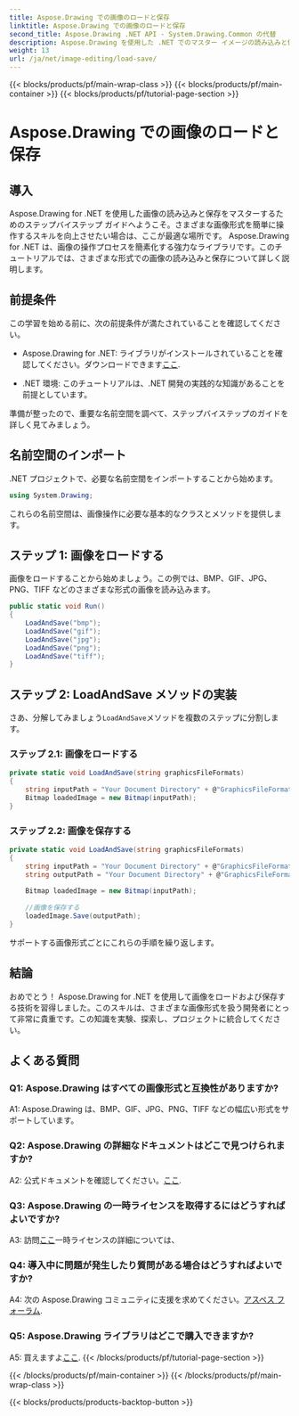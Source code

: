 ```yaml
---
title: Aspose.Drawing での画像のロードと保存
linktitle: Aspose.Drawing での画像のロードと保存
second_title: Aspose.Drawing .NET API - System.Drawing.Common の代替
description: Aspose.Drawing を使用した .NET でのマスター イメージの読み込みと保存。 BMP、GIF、JPG、PNG、TIFF 形式を簡単に探索できます。
weight: 13
url: /ja/net/image-editing/load-save/
---
```


{{< blocks/products/pf/main-wrap-class >}}
{{< blocks/products/pf/main-container >}}
{{< blocks/products/pf/tutorial-page-section >}}

# Aspose.Drawing での画像のロードと保存

## 導入

Aspose.Drawing for .NET を使用した画像の読み込みと保存をマスターするためのステップバイステップ ガイドへようこそ。さまざまな画像形式を簡単に操作するスキルを向上させたい場合は、ここが最適な場所です。 Aspose.Drawing for .NET は、画像の操作プロセスを簡素化する強力なライブラリです。このチュートリアルでは、さまざまな形式での画像の読み込みと保存について詳しく説明します。

## 前提条件

この学習を始める前に、次の前提条件が満たされていることを確認してください。

-  Aspose.Drawing for .NET: ライブラリがインストールされていることを確認してください。ダウンロードできます[ここ](https://releases.aspose.com/drawing/net/).

- .NET 環境: このチュートリアルは、.NET 開発の実践的な知識があることを前提としています。

準備が整ったので、重要な名前空間を調べて、ステップバイステップのガイドを詳しく見てみましょう。

## 名前空間のインポート

.NET プロジェクトで、必要な名前空間をインポートすることから始めます。

```csharp
using System.Drawing;
```

これらの名前空間は、画像操作に必要な基本的なクラスとメソッドを提供します。

## ステップ 1: 画像をロードする

画像をロードすることから始めましょう。この例では、BMP、GIF、JPG、PNG、TIFF などのさまざまな形式の画像を読み込みます。

```csharp
public static void Run()
{
    LoadAndSave("bmp");
    LoadAndSave("gif");
    LoadAndSave("jpg");
    LoadAndSave("png");
    LoadAndSave("tiff");
}
```

## ステップ 2: LoadAndSave メソッドの実装

さあ、分解してみましょう`LoadAndSave`メソッドを複数のステップに分割します。

### ステップ 2.1: 画像をロードする

```csharp
private static void LoadAndSave(string graphicsFileFormats)
{
    string inputPath = "Your Document Directory" + @"GraphicsFileFormats\image." + graphicsFileFormats;
    Bitmap loadedImage = new Bitmap(inputPath);
}
```

### ステップ 2.2: 画像を保存する

```csharp
private static void LoadAndSave(string graphicsFileFormats)
{
    string inputPath = "Your Document Directory" + @"GraphicsFileFormats\image." + graphicsFileFormats;
    string outputPath = "Your Document Directory" + @"GraphicsFileFormats\image_out." + graphicsFileFormats;
    
    Bitmap loadedImage = new Bitmap(inputPath);
    
    //画像を保存する
    loadedImage.Save(outputPath);
}
```

サポートする画像形式ごとにこれらの手順を繰り返します。

## 結論

おめでとう！ Aspose.Drawing for .NET を使用して画像をロードおよび保存する技術を習得しました。このスキルは、さまざまな画像形式を扱う開発者にとって非常に貴重です。この知識を実験、探索し、プロジェクトに統合してください。

## よくある質問

### Q1: Aspose.Drawing はすべての画像形式と互換性がありますか?

A1: Aspose.Drawing は、BMP、GIF、JPG、PNG、TIFF などの幅広い形式をサポートしています。

### Q2: Aspose.Drawing の詳細なドキュメントはどこで見つけられますか?

A2: 公式ドキュメントを確認してください。[ここ](https://reference.aspose.com/drawing/net/).

### Q3: Aspose.Drawing の一時ライセンスを取得するにはどうすればよいですか?

 A3: 訪問[ここ](https://purchase.aspose.com/temporary-license/)一時ライセンスの詳細については、

### Q4: 導入中に問題が発生したり質問がある場合はどうすればよいですか?

 A4: 次の Aspose.Drawing コミュニティに支援を求めてください。[アスペス フォーラム](https://forum.aspose.com/c/diagram/17).

### Q5: Aspose.Drawing ライブラリはどこで購入できますか?

 A5: 買えますよ[ここ](https://purchase.aspose.com/buy).
{{< /blocks/products/pf/tutorial-page-section >}}

{{< /blocks/products/pf/main-container >}}
{{< /blocks/products/pf/main-wrap-class >}}

{{< blocks/products/products-backtop-button >}}
